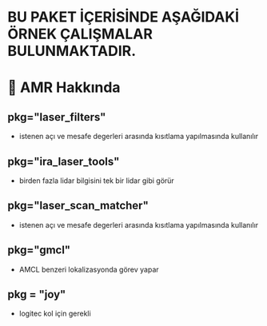 # BU PAKET İÇERİSİNDE AŞAĞIDAKİ ÖRNEK ÇALIŞMALAR BULUNMAKTADIR.

# 🚀 AMR Hakkında 

## pkg="laser_filters"
* istenen açı ve mesafe degerleri arasında kısıtlama yapılmasında kullanılır

## pkg="ira_laser_tools"
* birden fazla lidar bilgisini tek bir lidar gibi görür

## pkg="laser_scan_matcher"
* istenen açı ve mesafe degerleri arasında kısıtlama yapılmasında kullanılır

## pkg="gmcl"
* AMCL benzeri lokalizasyonda görev yapar

## pkg = "joy"
* logitec kol için gerekli